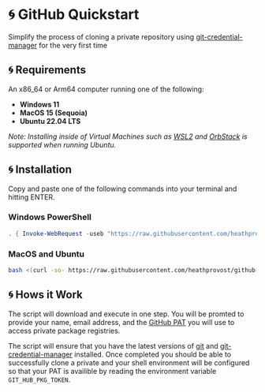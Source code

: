 # :cyclone: GitHub Quickstart

Simplify the process of cloning a private repository using [git-credential-manager](https://github.com/git-ecosystem/git-credential-manager)
for the very first time

## :cyclone: Requirements

An x86_64 or Arm64 computer running one of the following:

- **Windows 11**
- **MacOS 15 (Sequoia)**
- **Ubuntu 22.04 LTS**

*Note: Installing inside of Virtual Machines such as [WSL2](https://learn.microsoft.com/en-us/windows/wsl/install) and [OrbStack](https://orbstack.dev/)
is supported when running Ubuntu.*

## :cyclone: Installation

Copy and paste one of the following commands into your terminal and hitting ENTER.

### Windows PowerShell

```powershell
. { Invoke-WebRequest -useb "https://raw.githubusercontent.com/heathprovost/github-quickstart/main/install.ps1" } | Invoke-Expression; install
```

### MacOS and Ubuntu

```sh
bash <(curl -so- https://raw.githubusercontent.com/heathprovost/github-quickstart/main/install.sh)
```

## :cyclone: Hows it Work

The script will download and execute in one step. You will be promted to provide your name, email address, and the
[GitHub PAT](https://docs.github.com/en/authentication/keeping-your-account-and-data-secure/managing-your-personal-access-tokens) you will use 
to access private package registries.  

The script will ensure that you have the latest versions of [git](https://git-scm.com/) and [git-credential-manager](https://github.com/git-ecosystem/git-credential-manager)
installed. Once completed you should be able to successfully clone a private and your shell environment will be configured so that your PAT 
is availible by reading the environment variable `GIT_HUB_PKG_TOKEN`.